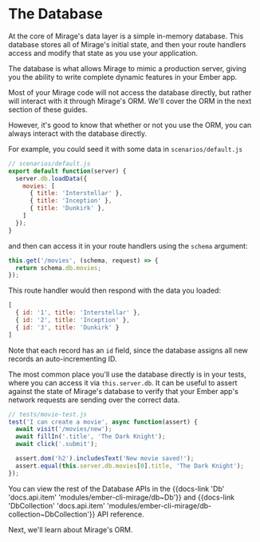 # The Database

At the core of Mirage's data layer is a simple in-memory database. This database stores all of Mirage's initial state, and then your route handlers access and modify that state as you use your application.

The database is what allows Mirage to mimic a production server, giving you the ability to write complete dynamic features in your Ember app.

Most of your Mirage code will not access the database directly, but rather will interact with it through Mirage's ORM. We'll cover the ORM in the next section of these guides.

However, it's good to know that whether or not you use the ORM, you can always interact with the database directly.

For example, you could seed it with some data in `scenarios/default.js`

```js
// scenarios/default.js
export default function(server) {
  server.db.loadData({
    movies: [
      { title: 'Interstellar' },
      { title: 'Inception' },
      { title: 'Dunkirk' },
    ]
  });
}
```

and then can access it in your route handlers using the `schema` argument:

```js
this.get('/movies', (schema, request) => {
  return schema.db.movies;
});
```

This route handler would then respond with the data you loaded:

```js
[
  { id: '1', title: 'Interstellar' },
  { id: '2', title: 'Inception' },
  { id: '3', title: 'Dunkirk' }
]
```

Note that each record has an `id` field, since the database assigns all new records an auto-incrementing ID.

The most common place you'll use the database directly is in your tests, where you can access it via `this.server.db`. It can be useful to assert against the state of Mirage's database to verify that your Ember app's network requests are sending over the correct data.

```js
// tests/movie-test.js
test('I can create a movie', async function(assert) {
  await visit('/movies/new');
  await fillIn('.title', 'The Dark Knight');
  await click('.submit');

  assert.dom('h2').includesText('New movie saved!');
  assert.equal(this.server.db.movies[0].title, 'The Dark Knight');
});
```

You can view the rest of the Database APIs in the {{docs-link 'Db' 'docs.api.item' 'modules/ember-cli-mirage/db~Db'}} and {{docs-link 'DbCollection' 'docs.api.item' 'modules/ember-cli-mirage/db-collection~DbCollection'}} API reference.

Next, we'll learn about Mirage's ORM.
